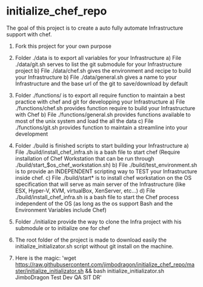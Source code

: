 # initialize_chef_repo

The goal of this project is to create a auto fully automate Infrastructure support with chef.

1. Fork this project for your own purpose

2. Folder ./data is to export all variables for your Infrastructure
  a) File ./data/git.sh serves to list the git submodule for your Infrastructure project
  b) File ./data/chef.sh gives the environment and recipe to build your Infrastructure
  b) File ./data/general.sh gives a name to your Infrastructure and the base url of the git to save/download by default

3. Folder ./functions/ is to export all require function to maintain a best practice with chef and git for developping your Infrastructure
  a) File ./functions/chef.sh provides function require to build your Infrastructure with Chef
  b) File ./functions/general.sh provides functions available to most of the unix system and load the all the data
  c) File ./functions/git.sh provides function to maintain a streamline into your development

4. Folder ./build is finished scripts to start building your Infrastructure
  a) File ./build/install_chef_infra.sh is a bash file to start chef (Require installation of Chef Workstation that can be run through ./build/start_$os_chef_workstation.sh)
  b) File ./build/test_environment.sh is to provide an INDEPENDENT scripting way to TEST your Infrastructure inside chef.
  c) File ./build/start* is to install chef workstation on the OS specification that will serve as main server of the Infrastructure (like ESX, Hyper-V, KVM, virtualBox, XenServer, etc...)
  d) File ./build/install_chef_infra.sh is a bash file to start the Chef process independent of the OS (as long as the os support Bash and the Environment Variables include Chef)

5. Folder ./initialize provide the way to clone the Infra project with his submodule or to initialize one for chef

6. The root folder of the project is made to download easily the initialize_initializator.sh script without git install on the machine.

7. Here is the magic: 'wget https://raw.githubusercontent.com/jimbodragon/initialize_chef_repo/master/initialize_initializator.sh && bash initialize_initializator.sh JimboDragon Test Dev QA SIT DR'
